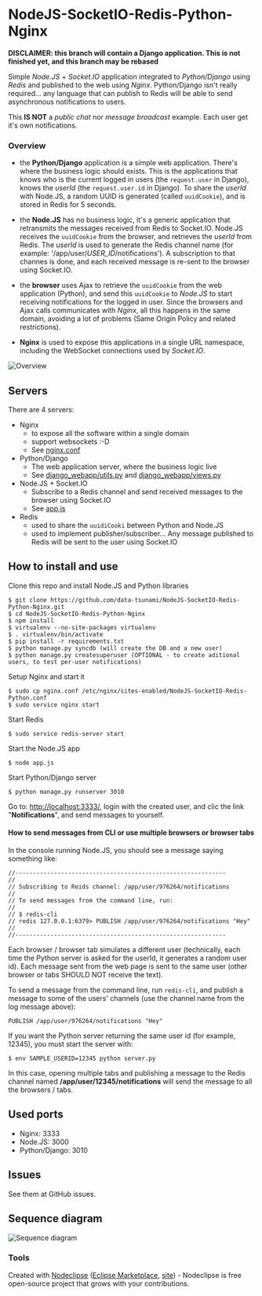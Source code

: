 # NodeJS-SocketIO-Redis-Python-Nginx

**DISCLAIMER: this branch will contain a Django application. This is not finished yet, and this branch may be rebased**

Simple *Node.JS* + *Socket.IO* application integrated to *Python/Django* using *Redis* and published to the web using *Nginx*.
Python/Django isn't really required... any language that can publish to Redis will be able to send asynchronous notifications to users.

This **IS NOT** a *public chat* nor *message broadcast* example. Each user get it's own notifications.

### Overview

* the **Python/Django** application is a simple web application. There's where the business logic should exists. This is the applications that knows who is the current logged in users (the `request.user` in Django), knows the *userId* (the `request.user.id` in Django). To share the *userId* with Node.JS, a random UUID is generated (called `uuidCookie`), and is stored in Redis for 5 seconds.

* the **Node.JS** has no business logic, it's a generic application that retransmits the messages received from Redis to Socket.IO. Node.JS receives the `uuidCookie` from the browser, and retrieves the *userId* from Redis. The *userId* is used to generate the Redis channel name (for example: '/app/user/*USER_ID*/notifications'). A subscription to that channes is done, and each received message is re-sent to the browser using Socket.IO.

* the **browser** uses Ajax to retrieve the `uuidCookie` from the web application (Python), and send this `uuidCookie` to *Node.JS* to start receiving notifications for the logged in user. Since the browsers and Ajax calls communicates with *Nginx*, all this happens in the same domain, avoiding a lot of problems (Same Origin Policy and related restrictions).

* **Nginx** is used to expose this applications in a single URL namespace, including the WebSocket connections used by *Socket.IO*.

![Overview](https://raw.github.com/data-tsunami/NodeJS-SocketIO-Redis-Python-Nginx/master/NodeJS-SocketIO-Redis-Python-Nginx.png)

## Servers

There are 4 servers:

* Nginx
  * to expose all the software within a single domain
  * support websockets :-D
  * See [nginx.conf](nginx.conf)
* Python/Django
  * The web application server, where the business logic live
  * See [django_webapp/utils.py](django_webapp/utils.py) and [django_webapp/views.py](django_webapp/views.py) 
* Node.JS + Socket.IO
  * Subscribe to a Redis channel and send received messages to the browser using Socket.IO
  * See [app.js](app.js)
* Redis
  * used to share the `uuidiCooki` between Python and Node.JS
  * used to implement publisher/subscriber... Any message published to Redis will be sent to the user using Socket.IO


## How to install and use

Clone this repo and install Node.JS and Python libraries

    $ git clone https://github.com/data-tsunami/NodeJS-SocketIO-Redis-Python-Nginx.git
    $ cd NodeJS-SocketIO-Redis-Python-Nginx
    $ npm install
    $ virtualenv --no-site-packages virtualenv
    $ . virtualenv/bin/activate
    $ pip install -r requirements.txt
    $ python manage.py syncdb (will create the DB and a new user)
    $ python manage.py createsuperuser (OPTIONAL - to create aditional users, to test per-user notifications)

Setup Nginx and start it

    $ sudo cp nginx.conf /etc/nginx/sites-enabled/NodeJS-SocketIO-Redis-Python.conf
    $ sudo service nginx start

Start Redis

    $ sudo service redis-server start

Start the Node.JS app

    $ node app.js

Start Python/Django server

    $ python manage.py runserver 3010 

Go to: [http://localhost:3333/](http://localhost:3333/), login with the created user, and clic the link "**Notifications**", and send messages to yourself.

#### How to send messages from CLI or use multiple browsers or browser tabs

In the console running Node.JS, you should see a message saying something like:

    //------------------------------------------------------------
    //
    // Subscribing to Reids channel: /app/user/976264/notifications
    //
    // To send messages from the command line, run:
    //
    // $ redis-cli
    // redis 127.0.0.1:6379> PUBLISH /app/user/976264/notifications "Hey" 
    //
    //------------------------------------------------------------

Each browser / browser tab simulates a different user (technically, each time the Python server
is asked for the userId, it generates a random user id). Each message sent from the web page is sent
to the same user (other browser or tabs SHOULD NOT receive the text).

To send a message from the command line, run `redis-cli`, and publish a message
to some of the users' channels (use the channel name from the log message above):

    PUBLISH /app/user/976264/notifications "Hey"

If you want the Python server returning the same user id (for example, 12345), you must start the server with:

    $ env SAMPLE_USERID=12345 python server.py

In this case, opening multiple tabs and publishing a message to the Redis channel named **/app/user/12345/notifications**
will send the message to all the browsers / tabs.



## Used ports

* Nginx: 3333
* Node.JS: 3000
* Python/Django: 3010

## Issues

See them at GitHub issues.

## Sequence diagram

![Sequence diagram](https://raw.github.com/data-tsunami/NodeJS-SocketIO-Redis-Python-Nginx/master/sequence-diagram.png)

### Tools

Created with [Nodeclipse](https://github.com/Nodeclipse/nodeclipse-1)
 ([Eclipse Marketplace](http://marketplace.eclipse.org/content/nodeclipse), [site](http://www.nodeclipse.org)) - Nodeclipse is free open-source project that grows with your contributions.
